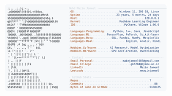 <picture>
  <source srcset="https://raw.githubusercontent.com/mmazinjameel/mmazinjameel/main/dark_mode.svg?v=1745943160" media="(prefers-color-scheme: dark)">
  <img src="https://raw.githubusercontent.com/mmazinjameel/mmazinjameel/main/light_mode.svg?v=1745943160">
</picture>

